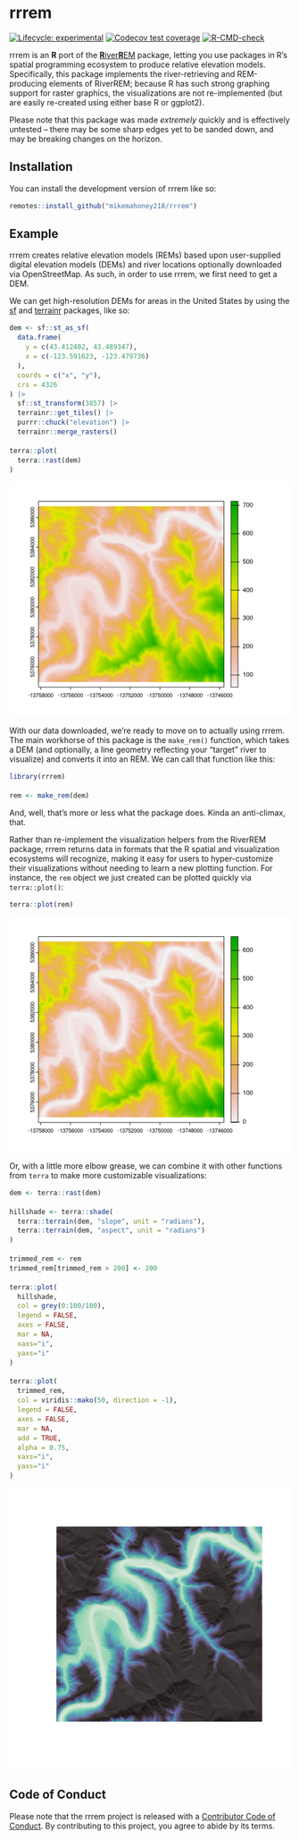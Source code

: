 
<!-- README.md is generated from README.Rmd. Please edit that file -->

# rrrem

<!-- badges: start -->

[![Lifecycle:
experimental](https://img.shields.io/badge/lifecycle-experimental-orange.svg)](https://lifecycle.r-lib.org/articles/stages.html#experimental)
[![Codecov test
coverage](https://codecov.io/gh/mikemahoney218/rrrem/branch/main/graph/badge.svg)](https://app.codecov.io/gh/mikemahoney218/rrrem?branch=main)
[![R-CMD-check](https://github.com/mikemahoney218/rrrem/actions/workflows/R-CMD-check.yaml/badge.svg)](https://github.com/mikemahoney218/rrrem/actions/workflows/R-CMD-check.yaml)
<!-- badges: end -->

rrrem is an **R** port of the
[**R**iver**R**EM](https://github.com/klarrieu/RiverREM) package,
letting you use packages in R’s spatial programming ecosystem to produce
relative elevation models. Specifically, this package implements the
river-retrieving and REM-producing elements of RiverREM; because R has
such strong graphing support for raster graphics, the visualizations are
not re-implemented (but are easily re-created using either base R or
ggplot2).

Please note that this package was made *extremely* quickly and is
effectively untested – there may be some sharp edges yet to be sanded
down, and may be breaking changes on the horizon.

## Installation

You can install the development version of rrrem like so:

``` r
remotes::install_github("mikemahoney218/rrrem")
```

## Example

rrrem creates relative elevation models (REMs) based upon user-supplied
digital elevation models (DEMs) and river locations optionally
downloaded via OpenStreetMap. As such, in order to use rrrem, we first
need to get a DEM.

We can get high-resolution DEMs for areas in the United States by using
the [sf](https://github.com/r-spatial/sf) and
[terrainr](https://github.com/ropensci/terrainr) packages, like so:

``` r
dem <- sf::st_as_sf(
  data.frame(
    y = c(43.412402, 43.489347), 
    x = c(-123.591623, -123.479736)
  ),
  coords = c("x", "y"),
  crs = 4326
) |> 
  sf::st_transform(3857) |> 
  terrainr::get_tiles() |> 
  purrr::chuck("elevation") |> 
  terrainr::merge_rasters()

terra::plot(
  terra::rast(dem)
)
```

![](man/figures/README-unnamed-chunk-2-1.png)<!-- -->

With our data downloaded, we’re ready to move on to actually using
rrrem. The main workhorse of this package is the `make_rem()` function,
which takes a DEM (and optionally, a line geometry reflecting your
“target” river to visualize) and converts it into an REM. We can call
that function like this:

``` r
library(rrrem)

rem <- make_rem(dem)
```

And, well, that’s more or less what the package does. Kinda an
anti-climax, that.

Rather than re-implement the visualization helpers from the RiverREM
package, rrrem returns data in formats that the R spatial and
visualization ecosystems will recognize, making it easy for users to
hyper-customize their visualizations without needing to learn a new
plotting function. For instance, the `rem` object we just created can be
plotted quickly via `terra::plot()`:

``` r
terra::plot(rem)
```

![](man/figures/README-unnamed-chunk-4-1.png)<!-- -->

Or, with a little more elbow grease, we can combine it with other
functions from `terra` to make more customizable visualizations:

``` r
dem <- terra::rast(dem)

hillshade <- terra::shade(
  terra::terrain(dem, "slope", unit = "radians"),
  terra::terrain(dem, "aspect", unit = "radians")
)

trimmed_rem <- rem
trimmed_rem[trimmed_rem > 200] <- 200

terra::plot(
  hillshade, 
  col = grey(0:100/100), 
  legend = FALSE, 
  axes = FALSE,
  mar = NA,
  xaxs="i", 
  yaxs="i"
)

terra::plot(
  trimmed_rem,
  col = viridis::mako(50, direction = -1), 
  legend = FALSE, 
  axes = FALSE,
  mar = NA,
  add = TRUE,
  alpha = 0.75,
  xaxs="i", 
  yaxs="i"
)
```

![](man/figures/README-unnamed-chunk-5-1.png)<!-- -->

## Code of Conduct

Please note that the rrrem project is released with a [Contributor Code
of
Conduct](https://contributor-covenant.org/version/2/1/CODE_OF_CONDUCT.html).
By contributing to this project, you agree to abide by its terms.
